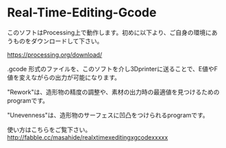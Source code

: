 # Real-Time-Editing-Gcode
このソフトはProcessing上で動作します。初めに以下より、ご自身の環境にあうものをダウンロードして下さい。

https://processing.org/download/

>
>


.gcode 形式のファイルを、このソフトを介し3Dprinterに送ることで、E値やF値を変えながらの出力が可能になります。

"Rework"は、造形物の精度の調整や、素材の出力時の最適値を見つけるためのprogramです。

"Unevenness"は、造形物のサーフェスに凹凸をつけられるprogramです。

使い方はこちらをご覧下さい。http://fabble.cc/masahide/realxtimexeditingxgcodexxxxx
